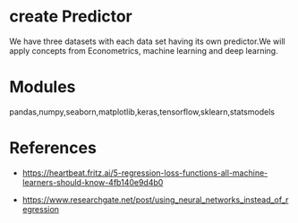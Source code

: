 # create Predictor

We have three datasets with each data set having its own predictor.We will apply concepts from Econometrics, machine learning and deep learning.

# Modules

pandas,numpy,seaborn,matplotlib,keras,tensorflow,sklearn,statsmodels

# References

- https://heartbeat.fritz.ai/5-regression-loss-functions-all-machine-learners-should-know-4fb140e9d4b0

- https://www.researchgate.net/post/using_neural_networks_instead_of_regression

